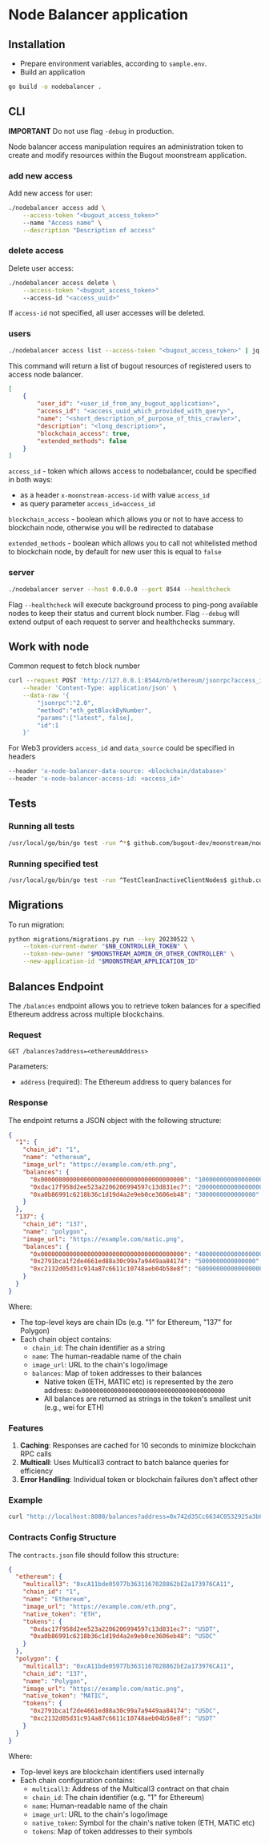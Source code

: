 # Node Balancer application

## Installation

-   Prepare environment variables, according to `sample.env`.
-   Build an application

```bash
go build -o nodebalancer .
```

## CLI

**IMPORTANT** Do not use flag `-debug` in production.

Node balancer access manipulation requires an administration token to create and modify resources within the Bugout moonstream application.

### add new access

Add new access for user:

```bash
./nodebalancer access add \
	--access-token "<bugout_access_token>"
	--name "Access name" \
	--description "Description of access"
```

### delete access

Delete user access:

```bash
./nodebalancer access delete \
	--access-token "<bugout_access_token>"
	--access-id "<access_uuid>"
```

If `access-id` not specified, all user accesses will be deleted.

### users

```bash
./nodebalancer access list --access-token "<bugout_access_token>" | jq .
```

This command will return a list of bugout resources of registered users to access node balancer.

```json
[
	{
		"user_id": "<user_id_from_any_bugout_application>",
		"access_id": "<access_uuid_which_provided_with_query>",
		"name": "<short_description_of_purpose_of_this_crawler>",
		"description": "<long_description>",
		"blockchain_access": true,
		"extended_methods": false
	}
]
```

`access_id` - token which allows access to nodebalancer, could be specified in both ways:

-   as a header `x-moonstream-access-id` with value `access_id`
-   as query parameter `access_id=access_id`

`blockchain_access` - boolean which allows you or not to have access to blockchain node, otherwise you will be redirected to database

`extended_methods` - boolean which allows you to call not whitelisted method to blockchain node, by default for new user this is equal to `false`

### server

```bash
./nodebalancer server --host 0.0.0.0 --port 8544 --healthcheck
```

Flag `--healthcheck` will execute background process to ping-pong available nodes to keep their status and current block number.
Flag `--debug` will extend output of each request to server and healthchecks summary.

## Work with node

Common request to fetch block number

```bash
curl --request POST 'http://127.0.0.1:8544/nb/ethereum/jsonrpc?access_id=<access_id>&data_source=<blockchain/database>' \
    --header 'Content-Type: application/json' \
    --data-raw '{
        "jsonrpc":"2.0",
        "method":"eth_getBlockByNumber",
        "params":["latest", false],
        "id":1
    }'
```

For Web3 providers `access_id` and `data_source` could be specified in headers

```bash
--header 'x-node-balancer-data-source: <blockchain/database>'
--header 'x-node-balancer-access-id: <access_id>'
```

## Tests

### Running all tests

```bash
/usr/local/go/bin/go test -run ^*$ github.com/bugout-dev/moonstream/nodes/node_balancer/cmd/nodebalancer -v -count=1
```

### Running specified test

```bash
/usr/local/go/bin/go test -run ^TestCleanInactiveClientNodes$ github.com/bugout-dev/moonstream/nodes/node_balancer/cmd/nodebalancer -v -count=1
```

## Migrations

To run migration:

```bash
python migrations/migrations.py run --key 20230522 \
    --token-current-owner "$NB_CONTROLLER_TOKEN" \
    --token-new-owner "$MOONSTREAM_ADMIN_OR_OTHER_CONTROLLER" \
    --new-application-id "$MOONSTREAM_APPLICATION_ID"
```

## Balances Endpoint

The `/balances` endpoint allows you to retrieve token balances for a specified Ethereum address across multiple blockchains.

### Request

```
GET /balances?address=<ethereumAddress>
```

Parameters:
- `address` (required): The Ethereum address to query balances for

### Response

The endpoint returns a JSON object with the following structure:

```json
{
  "1": {
    "chain_id": "1",
    "name": "ethereum",
    "image_url": "https://example.com/eth.png",
    "balances": {
      "0x0000000000000000000000000000000000000000": "1000000000000000000",
      "0xdac17f958d2ee523a2206206994597c13d831ec7": "2000000000000000000",
      "0xa0b86991c6218b36c1d19d4a2e9eb0ce3606eb48": "3000000000000000"
    }
  },
  "137": {
    "chain_id": "137", 
    "name": "polygon",
    "image_url": "https://example.com/matic.png",
    "balances": {
      "0x0000000000000000000000000000000000000000": "4000000000000000000",
      "0x2791bca1f2de4661ed88a30c99a7a9449aa84174": "5000000000000000",
      "0xc2132d05d31c914a87c6611c10748aeb04b58e8f": "6000000000000000000"
    }
  }
}
```

Where:
- The top-level keys are chain IDs (e.g. "1" for Ethereum, "137" for Polygon)
- Each chain object contains:
  - `chain_id`: The chain identifier as a string
  - `name`: The human-readable name of the chain
  - `image_url`: URL to the chain's logo/image
  - `balances`: Map of token addresses to their balances
    - Native token (ETH, MATIC etc) is represented by the zero address: `0x0000000000000000000000000000000000000000`
    - All balances are returned as strings in the token's smallest unit (e.g., wei for ETH)

### Features

1. **Caching**: Responses are cached for 10 seconds to minimize blockchain RPC calls
2. **Multicall**: Uses Multicall3 contract to batch balance queries for efficiency
3. **Error Handling**: Individual token or blockchain failures don't affect other 

### Example

```bash
curl "http://localhost:8080/balances?address=0x742d35Cc6634C0532925a3b844Bc454e4438f44e"
```

### Contracts Config Structure

The `contracts.json` file should follow this structure:

```json
{
  "ethereum": {
    "multicall3": "0xcA11bde05977b3631167028862bE2a173976CA11",
    "chain_id": "1",
    "name": "Ethereum",
    "image_url": "https://example.com/eth.png",
    "native_token": "ETH",
    "tokens": {
      "0xdac17f958d2ee523a2206206994597c13d831ec7": "USDT",
      "0xa0b86991c6218b36c1d19d4a2e9eb0ce3606eb48": "USDC"
    }
  },
  "polygon": {
    "multicall3": "0xcA11bde05977b3631167028862bE2a173976CA11",
    "chain_id": "137",
    "name": "Polygon",
    "image_url": "https://example.com/matic.png",
    "native_token": "MATIC",
    "tokens": {
      "0x2791bca1f2de4661ed88a30c99a7a9449aa84174": "USDC",
      "0xc2132d05d31c914a87c6611c10748aeb04b58e8f": "USDT"
    }
  }
}
```

Where:
- Top-level keys are blockchain identifiers used internally
- Each chain configuration contains:
  - `multicall3`: Address of the Multicall3 contract on that chain
  - `chain_id`: The chain identifier (e.g. "1" for Ethereum)
  - `name`: Human-readable name of the chain
  - `image_url`: URL to the chain's logo/image
  - `native_token`: Symbol for the chain's native token (ETH, MATIC etc)
  - `tokens`: Map of token addresses to their symbols
